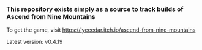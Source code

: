 ### This repository exists simply as a source to track builds of Ascend from Nine Mountains

To get the game, visit https://lyeeedar.itch.io/ascend-from-nine-mountains

Latest version: v0.4.19
